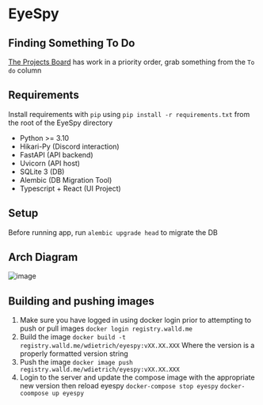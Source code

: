 # EyeSpy

## Finding Something To Do
[The Projects Board](https://github.com/willdietrich/EyeSpy/projects/1) has work in a priority order, grab something from the `To do` column

## Requirements
Install requirements with `pip` using `pip install -r requirements.txt` from the root of the EyeSpy directory

- Python >= 3.10
- Hikari-Py (Discord interaction)
- FastAPI (API backend)
- Uvicorn (API host)
- SQLite 3 (DB)
- Alembic (DB Migration Tool)
- Typescript + React (UI Project)

## Setup
Before running app, run `alembic upgrade head` to migrate the DB

## Arch Diagram
![image](https://user-images.githubusercontent.com/2119242/142131384-ea3d072f-9866-41c7-90ac-7b2f437e76cc.png)

## Building and pushing images
1. Make sure you have logged in using docker login prior to attempting to push or pull images
```docker login registry.walld.me```
2. Build the image
```docker build -t registry.walld.me/wdietrich/eyespy:vXX.XX.XXX```
Where the version is a properly formatted version string
3. Push the image
```docker image push registry.walld.me/wdietrich/eyespy:vXX.XX.XXX```
4. Login to the server and update the compose image with the appropriate new version then reload eyespy
```docker-compose stop eyespy```
```docker-coompose up eyespy```
